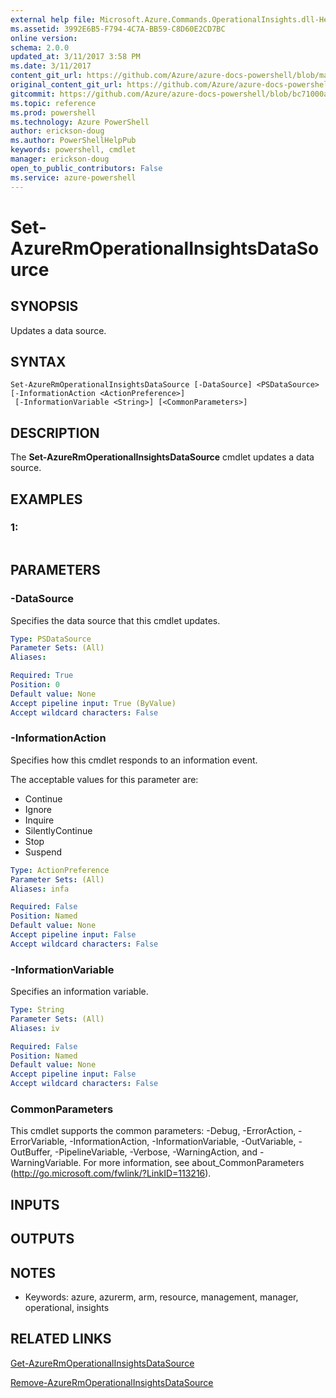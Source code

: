 ```yaml
---
external help file: Microsoft.Azure.Commands.OperationalInsights.dll-Help.xml
ms.assetid: 3992E6B5-F794-4C7A-BB59-C8D60E2CD7BC
online version: 
schema: 2.0.0
updated_at: 3/11/2017 3:58 PM
ms.date: 3/11/2017
content_git_url: https://github.com/Azure/azure-docs-powershell/blob/master/azureps-cmdlets-docs/ResourceManager/AzureRM.OperationalInsights/v2.6.0/Set-AzureRmOperationalInsightsDataSource.md
original_content_git_url: https://github.com/Azure/azure-docs-powershell/blob/master/azureps-cmdlets-docs/ResourceManager/AzureRM.OperationalInsights/v2.6.0/Set-AzureRmOperationalInsightsDataSource.md
gitcommit: https://github.com/Azure/azure-docs-powershell/blob/bc71000aa3c7f754b95442dcc415a7324626a15c/azureps-cmdlets-docs/ResourceManager/AzureRM.OperationalInsights/v2.6.0/Set-AzureRmOperationalInsightsDataSource.md
ms.topic: reference
ms.prod: powershell
ms.technology: Azure PowerShell
author: erickson-doug
ms.author: PowerShellHelpPub
keywords: powershell, cmdlet
manager: erickson-doug
open_to_public_contributors: False
ms.service: azure-powershell
---
```


# Set-AzureRmOperationalInsightsDataSource

## SYNOPSIS
Updates a data source.

## SYNTAX

```
Set-AzureRmOperationalInsightsDataSource [-DataSource] <PSDataSource> [-InformationAction <ActionPreference>]
 [-InformationVariable <String>] [<CommonParameters>]
```

## DESCRIPTION
The **Set-AzureRmOperationalInsightsDataSource** cmdlet updates a data source.

## EXAMPLES

### 1:
```

```

## PARAMETERS

### -DataSource
Specifies the data source that this cmdlet updates.

```yaml
Type: PSDataSource
Parameter Sets: (All)
Aliases: 

Required: True
Position: 0
Default value: None
Accept pipeline input: True (ByValue)
Accept wildcard characters: False
```

### -InformationAction
Specifies how this cmdlet responds to an information event.

The acceptable values for this parameter are:

- Continue
- Ignore
- Inquire
- SilentlyContinue
- Stop
- Suspend

```yaml
Type: ActionPreference
Parameter Sets: (All)
Aliases: infa

Required: False
Position: Named
Default value: None
Accept pipeline input: False
Accept wildcard characters: False
```

### -InformationVariable
Specifies an information variable.

```yaml
Type: String
Parameter Sets: (All)
Aliases: iv

Required: False
Position: Named
Default value: None
Accept pipeline input: False
Accept wildcard characters: False
```

### CommonParameters
This cmdlet supports the common parameters: -Debug, -ErrorAction, -ErrorVariable, -InformationAction, -InformationVariable, -OutVariable, -OutBuffer, -PipelineVariable, -Verbose, -WarningAction, and -WarningVariable. For more information, see about_CommonParameters (http://go.microsoft.com/fwlink/?LinkID=113216).

## INPUTS

## OUTPUTS

## NOTES
* Keywords: azure, azurerm, arm, resource, management, manager, operational, insights

## RELATED LINKS

[Get-AzureRmOperationalInsightsDataSource](xref:ResourceManager/AzureRM.OperationalInsights/v2.6.0/Get-AzureRmOperationalInsightsDataSource.md)

[Remove-AzureRmOperationalInsightsDataSource](xref:ResourceManager/AzureRM.OperationalInsights/v2.6.0/Remove-AzureRmOperationalInsightsDataSource.md)


